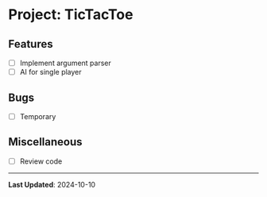 # Project: TicTacToe

## Features
- [ ] Implement argument parser
- [ ] AI for single player

## Bugs
- [ ] Temporary

## Miscellaneous
- [ ] Review code

---

**Last Updated**: 2024-10-10
